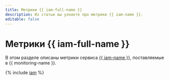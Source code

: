 ```yaml
---
title: Метрики {{ iam-full-name }}
description: Из статьи вы узнаете про метрики {{ iam-name }}.
editable: false
---
```


# Метрики {{ iam-full-name }}

В этом разделе описаны метрики сервиса [{{ iam-name }}](../../iam/), поставляемые в {{ monitoring-name }}.

{% include [iam](../../_includes/monitoring/metrics-ref/iam.md) %}
